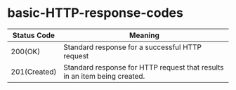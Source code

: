 # basic-HTTP-response-codes

| Status Code | Meaning | 
|----------|----------|
|   200(OK)  |  Standard response for a successful HTTP request |
|   201(Created)  |   Standard response for HTTP request that results in an item being created.  |
